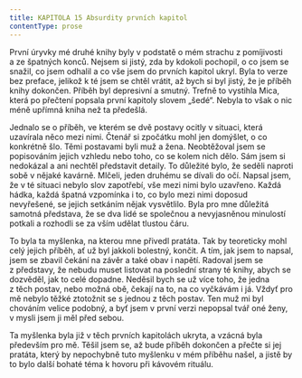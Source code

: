 ```yaml
---
title: KAPITOLA 15 Absurdity prvních kapitol
contentType: prose
---
```


<section>

První úryvky mé druhé knihy byly v podstatě o mém strachu z pomíjivosti a ze špatných konců. Nejsem si jistý, zda by kdokoli pochopil, o co jsem se snažil, co jsem odhalil a co vše jsem do prvních kapitol ukryl. Byla to verze bez preface, jelikož k té jsem se chtěl vrátit, až bych si byl jistý, že je příběh knihy dokončen. Příběh byl depresivní a smutný. Trefně to vystihla Mica, která po přečtení popsala první kapitoly slovem „šedé“. Nebyla to však o nic méně upřímná kniha než ta předešlá.

Jednalo se o příběh, ve kterém se dvě postavy ocitly v situaci, která uzavírala něco mezi nimi. Čtenář si zpočátku mohl jen domýšlet, o co konkrétně šlo. Těmi postavami byli muž a žena. Neobtěžoval jsem se popisováním jejich vzhledu nebo toho, co se kolem nich dělo. Sám jsem si nedokázal a ani nechtěl představit detaily. To důležité bylo, že seděli naproti sobě v nějaké kavárně. Mlčeli, jeden druhému se dívali do očí. Napsal jsem, že v té situaci nebylo slov zapotřebí, vše mezi nimi bylo uzavřeno. Každá hádka, každá špatná vzpomínka i to, co bylo mezi nimi doposud nevyřešené, se jejich setkáním nějak vysvětlilo. Byla pro mne důležitá samotná představa, že se dva lidé se společnou a nevyjasněnou minulostí potkali a rozhodli se za vším udělat tlustou čáru.

To byla ta myšlenka, na kterou mne přivedl pratáta. Tak by teo­reticky mohl celý jejich příběh, ať už byl jakkoli bolestný, končit. A tím, jak jsem to napsal, jsem se zbavil čekání na závěr a také obav i napětí. Radoval jsem se z představy, že nebudu muset listovat na poslední strany té knihy, abych se dozvěděl, jak to celé dopadne. Neděsil bych se už více toho, že jedna z těch postav, nebo možná obě, čekají na to, na co vyčkávám i já. Vždyť pro mě nebylo těžké ztotožnit se s jednou z těch postav. Ten muž mi byl chováním velice podobný, a byť jsem v první verzi nepopsal tvář oné ženy, v mysli jsem ji měl před sebou.

Ta myšlenka byla již v těch prvních kapitolách ukryta, a vzácná byla především pro mě. Těšil jsem se, až bude příběh dokončen a přečte si jej pratáta, který by nepochybně tuto myšlenku v mém příběhu našel, a jistě by to bylo další bohaté téma k hovoru při kávovém rituálu.

</section>
